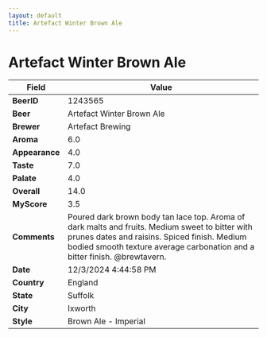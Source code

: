 ```yaml
---
layout: default
title: Artefact Winter Brown Ale
---
```


# Artefact Winter Brown Ale

| Field         | Value     |
|---------------|-----------|
| **BeerID** | 1243565 |
| **Beer** | Artefact Winter Brown Ale |
| **Brewer** | Artefact Brewing |
| **Aroma** | 6.0 |
| **Appearance** | 4.0 |
| **Taste** | 7.0 |
| **Palate** | 4.0 |
| **Overall** | 14.0 |
| **MyScore** | 3.5 |
| **Comments** | Poured dark brown body tan lace top.  Aroma of dark malts and fruits.  Medium sweet to bitter with prunes dates and raisins. Spiced finish.  Medium bodied smooth texture average carbonation and a bitter finish.  @brewtavern. |
| **Date** | 12/3/2024 4:44:58 PM |
| **Country** | England |
| **State** | Suffolk |
| **City** | Ixworth |
| **Style** | Brown Ale - Imperial |
